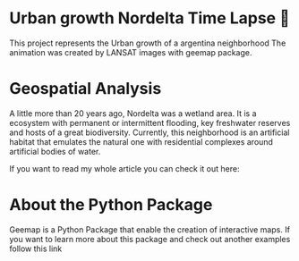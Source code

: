 # Urban growth Nordelta Time Lapse :city_sunrise:

This project represents the Urban growth of a argentina neighborhood The animation was created by LANSAT images with geemap package.

# Geospatial Analysis

A little more than 20 years ago, Nordelta was a wetland area. It is a ecosystem with permanent or intermittent flooding, key freshwater reserves and hosts of a great biodiversity. Currently, this neighborhood is an artificial habitat that emulates the natural one with residential complexes around artificial bodies of water.

If you want to read my whole article you can check it out here:


# About the Python Package
 Geemap is a Python Package that enable the creation of interactive maps. If you want to learn more about this package and check out another examples follow this link
